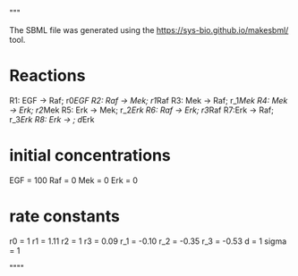 

"""

The SBML file was generated using the https://sys-bio.github.io/makesbml/ tool.

# Reactions

R1: EGF -> Raf;  r0*EGF
R2: Raf -> Mek; r1*Raf
R3: Mek -> Raf; r_1*Mek
R4: Mek -> Erk; r2*Mek
R5: Erk -> Mek; r_2*Erk
R6: Raf -> Erk; r3*Raf
R7:Erk -> Raf; r_3*Erk
R8: Erk ->  ; d*Erk 

# initial concentrations

EGF = 100
Raf = 0
Mek = 0
Erk = 0

# rate constants

r0 = 1
r1 = 1.11
r2 = 1
r3 = 0.09
r_1 = -0.10
r_2 = -0.35
r_3 = -0.53
d = 1
sigma = 1     

""""

